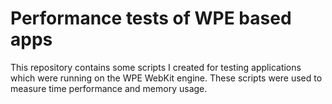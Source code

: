 # Performance tests of WPE based apps

This repository contains some scripts I created for testing applications which were running on the WPE WebKit engine. These scripts were used to measure time performance and memory usage.
